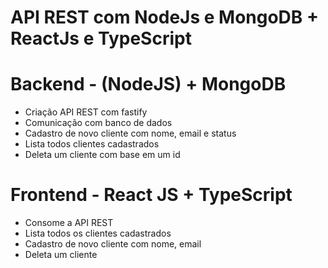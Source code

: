 # API REST com NodeJs e MongoDB + ReactJs e TypeScript

# Backend - (NodeJS) + MongoDB

* Criação API REST com fastify
* Comunicação com banco de dados
* Cadastro de novo cliente com nome, email e status
* Lista todos clientes cadastrados
* Deleta um cliente com base em um id

# Frontend - React JS + TypeScript

* Consome a API REST
* Lista todos os clientes cadastrados
* Cadastro de novo cliente com nome, email
* Deleta um cliente
